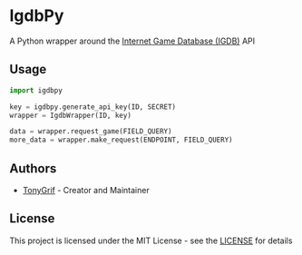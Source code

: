# IgdbPy
A Python wrapper around the [Internet Game Database (IGDB)](https://www.igdb.com/) API

## Usage
```py
import igdbpy

key = igdbpy.generate_api_key(ID, SECRET)
wrapper = IgdbWrapper(ID, key)

data = wrapper.request_game(FIELD_QUERY)
more_data = wrapper.make_request(ENDPOINT, FIELD_QUERY)
```

## Authors
* [TonyGrif](https://github.com/TonyGrif) - Creator and Maintainer

## License
This project is licensed under the MIT License - see the [LICENSE](LICENSE) for details
